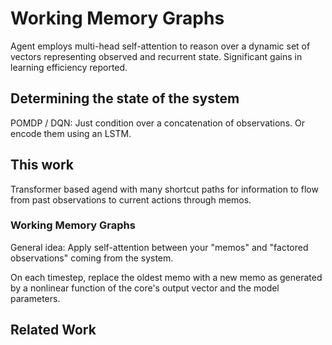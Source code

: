 # Working Memory Graphs

Agent employs multi-head self-attention to reason over a dynamic set of vectors
representing observed and recurrent state. Significant gains in learning efficiency reported.

## Determining the state of the system

POMDP / DQN: Just condition over a concatenation of observations. Or encode them
using an LSTM.

## This work

Transformer based agend with many shortcut paths for information to
flow from past observations to current actions through memos.

### Working Memory Graphs

General idea: Apply self-attention between your "memos" and "factored observations"
coming from the system.

On each timestep, replace the oldest memo with a new memo as generated by
a nonlinear function of the core's output vector and the model parameters.

## Related Work

